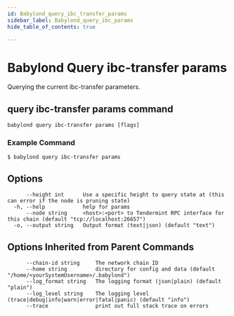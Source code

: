 ```yaml
---
id: Babylond_query_ibc_transfer_params
sidebar_label: Babylond_query_ibc_params
hide_table_of_contents: true

---
```


# Babylond Query ibc-transfer params
Querying the current ibc-transfer parameters.
## query ibc-transfer params command
```
babylond query ibc-transfer params [flags]
```
### Example Command
```
$ babylond query ibc-transfer params
```
## Options
```
      --height int      Use a specific height to query state at (this can error if the node is pruning state)
  -h, --help            help for params
      --node string     <host>:<port> to Tendermint RPC interface for this chain (default "tcp://localhost:26657")
  -o, --output string   Output format (text|json) (default "text")
```
## Options Inherited from Parent Commands
```
      --chain-id string     The network chain ID
      --home string         directory for config and data (default "/home/<yourSystemUsername>/.babylond")
      --log_format string   The logging format (json|plain) (default "plain")
      --log_level string    The logging level (trace|debug|info|warn|error|fatal|panic) (default "info")
      --trace               print out full stack trace on errors
```